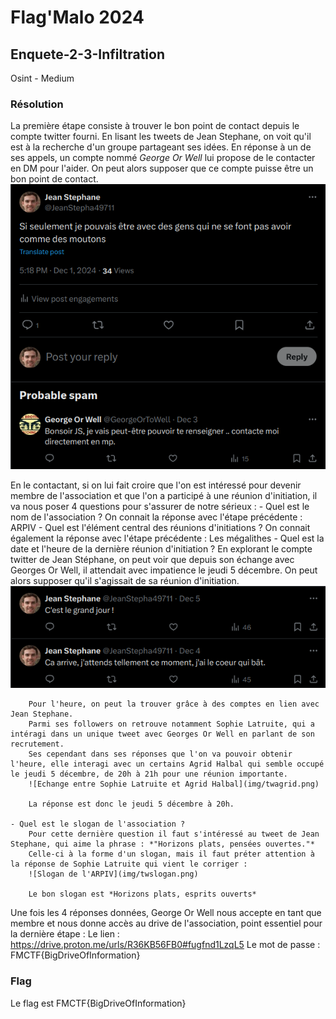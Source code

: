 # Flag'Malo 2024

## Enquete-2-3-Infiltration

Osint - Medium

### Résolution

La première étape consiste à trouver le bon point de contact depuis le compte twitter fourni.
En lisant les tweets de Jean Stephane, on voit qu'il est à la recherche d'un groupe partageant ses idées.
En réponse à un de ses appels, un compte nommé *George Or Well* lui propose de le contacter en DM pour l'aider.
On peut alors supposer que ce compte puisse être un bon point de contact.
![Réponse de George Or Well à Jean Stephane](img/twgeorge.png)

En le contactant, si on lui fait croire que l'on est intéressé pour devenir membre de l'association et que l'on a participé à une réunion d'initiation, il va nous poser 4 questions pour s'assurer de notre sérieux :
	- Quel est le nom de l'association ?
		On connait la réponse avec l'étape précédente : ARPIV
	- Quel est l'élément central des réunions d'initiations ?
		On connait également la réponse avec l'étape précédente : Les mégalithes
	- Quel est la date et l'heure de la dernière réunion d'initiation ?
		En explorant le compte twitter de Jean Stéphane, on peut voir que depuis son échange avec Georges Or Well, il attendait avec impatience le jeudi 5 décembre. On peut alors supposer qu'il s'agissait de sa réunion d'initiation.
		![Tweet de Jean Stephane sur le jour de la réunion](img/jourreu.png)

		Pour l'heure, on peut la trouver grâce à des comptes en lien avec Jean Stephane.
		Parmi ses followers on retrouve notamment Sophie Latruite, qui a intéragi dans un unique tweet avec Georges Or Well en parlant de son recrutement.
		Ses cependant dans ses réponses que l'on va pouvoir obtenir l'heure, elle interagi avec un certains Agrid Halbal qui semble occupé le jeudi 5 décembre, de 20h à 21h pour une réunion importante.
		![Echange entre Sophie Latruite et Agrid Halbal](img/twagrid.png)

		La réponse est donc le jeudi 5 décembre à 20h.

	- Quel est le slogan de l'association ?
		Pour cette dernière question il faut s'intéressé au tweet de Jean Stephane, qui aime la phrase : *"Horizons plats, pensées ouvertes."*
		Celle-ci à la forme d'un slogan, mais il faut préter attention à la réponse de Sophie Latruite qui vient le corriger :
		![Slogan de l'ARPIV](img/twslogan.png)

		Le bon slogan est *Horizons plats, esprits ouverts*

Une fois les 4 réponses données, George Or Well nous accepte en tant que membre et nous donne accès au drive de l'association, point essentiel pour la dernière étape :
	Le lien : https://drive.proton.me/urls/R36KB56FB0#fugfnd1LzqL5
	Le mot de passe : FMCTF{BigDriveOfInformation}


### Flag

Le flag est FMCTF{BigDriveOfInformation}

